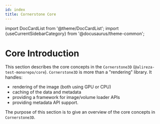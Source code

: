 ```yaml
---
id: index
title: Cornerstone Core
---
```


import DocCardList from '@theme/DocCardList';
import {useCurrentSidebarCategory} from '@docusaurus/theme-common';

# Core Introduction

This section describes the core concepts in the `Cornerstone3D` (`@alireza-test-monorepo/core`).
`Cornerstone3D` is more than a "rendering" library. It handles:

- rendering of the image (both using GPU or CPU)
- caching of the data and metadata
- providing a framework for image/volume loader APIs
- providing metadata API support.

The purpose of this section is to give an overview of the core concepts in `Cornerstone3D`.

<DocCardList items={useCurrentSidebarCategory().items}/>
